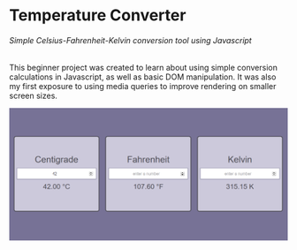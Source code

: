 # Temperature Converter
###### Simple Celsius-Fahrenheit-Kelvin conversion tool using Javascript

This beginner project was created to learn about using simple conversion calculations in Javascript, as well as basic DOM manipulation. It was also my first exposure to using media queries to improve rendering on smaller screen sizes.

![Image of site in action](screenshot.png)